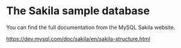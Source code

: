 # The Sakila sample database

You can find the full documentation from the MySQL Sakila website.

<https://dev.mysql.com/doc/sakila/en/sakila-structure.html>